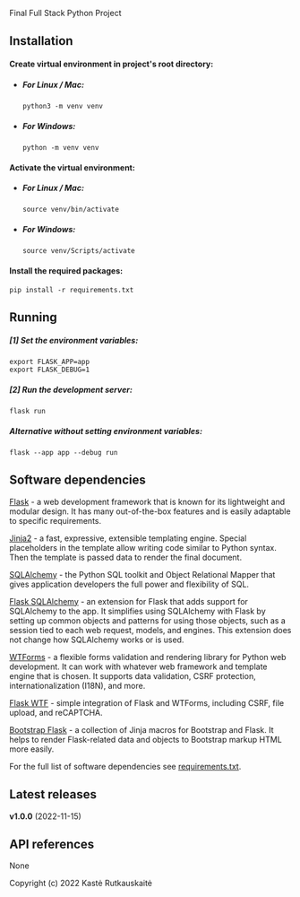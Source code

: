 Final Full Stack Python Project

## Installation

#### Create virtual environment in project's root directory:

- ##### For Linux / Mac:

  ```Shell
  python3 -m venv venv
  ```

- ##### For Windows:
  ```Shell
  python -m venv venv
  ```

#### Activate the virtual environment:

- ##### For Linux / Mac:

  ```Shell
  source venv/bin/activate
  ```

- ##### For Windows:
  ```Shell
  source venv/Scripts/activate
  ```

#### Install the required packages:

```Shell
pip install -r requirements.txt
```

## Running

##### [1] Set the environment variables:

```Shell
export FLASK_APP=app
export FLASK_DEBUG=1
```

##### [2] Run the development server:
```Shell
flask run
```
##### Alternative without setting environment variables:
```Shell
flask --app app --debug run
```

## Software dependencies

[Flask](https://flask.palletsprojects.com) - a web development framework that is known for its lightweight and modular design. It has many out-of-the-box features and is easily adaptable to specific requirements.

[Jinja2](https://jinja.palletsprojects.com) - a fast, expressive, extensible templating engine. Special placeholders in the template allow writing code similar to Python syntax. Then the template is passed data to render the final document.

[SQLAlchemy](https://www.sqlalchemy.org) - the Python SQL toolkit and Object Relational Mapper that gives application developers the full power and flexibility of SQL.

[Flask SQLAlchemy](https://flask-sqlalchemy.palletsprojects.com) - an extension for Flask that adds support for SQLAlchemy to the app. It simplifies using SQLAlchemy with Flask by setting up common objects and patterns for using those objects, such as a session tied to each web request, models, and engines. This extension does not change how SQLAlchemy works or is used.

[WTForms](https://wtforms.readthedocs.io) - a flexible forms validation and rendering library for Python web development. It can work with whatever web framework and template engine that is chosen. It supports data validation, CSRF protection, internationalization (I18N), and more.

[Flask WTF](https://flask-wtf.readthedocs.io) - simple integration of Flask and WTForms, including CSRF, file upload, and reCAPTCHA.

[Bootstrap Flask](https://bootstrap-flask.readthedocs.io) - a collection of Jinja macros for Bootstrap and Flask. It helps to render Flask-related data and objects to Bootstrap markup HTML more easily.

For the full list of software dependencies see [requirements.txt](requirements.txt).

## Latest releases

**v1.0.0** (2022-11-15)

## API references

None

Copyright (c) 2022 Kastė Rutkauskaitė
